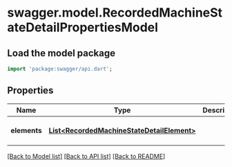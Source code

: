 # swagger.model.RecordedMachineStateDetailPropertiesModel

## Load the model package
```dart
import 'package:swagger/api.dart';
```

## Properties
Name | Type | Description | Notes
------------ | ------------- | ------------- | -------------
**elements** | [**List&lt;RecordedMachineStateDetailElement&gt;**](RecordedMachineStateDetailElement.md) |  | [optional] [default to []]

[[Back to Model list]](../README.md#documentation-for-models) [[Back to API list]](../README.md#documentation-for-api-endpoints) [[Back to README]](../README.md)

